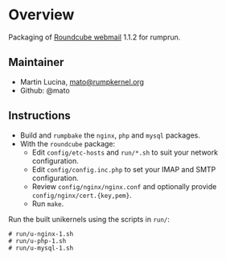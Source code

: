 # Overview

Packaging of [Roundcube webmail](https://roundcube.net/) 1.1.2 for rumprun.

## Maintainer

* Martin Lucina, mato@rumpkernel.org
* Github: @mato

## Instructions

* Build and `rumpbake` the `nginx`, `php` and `mysql` packages.
* With the `roundcube` package:
  * Edit `config/etc-hosts` and `run/*.sh` to suit your network configuration.
  * Edit `config/config.inc.php` to set your IMAP and SMTP configuration.
  * Review `config/nginx/nginx.conf` and optionally provide `config/nginx/cert.{key,pem}`.
  * Run `make`.

Run the built unikernels using the scripts in `run/`:

````
# run/u-nginx-1.sh
# run/u-php-1.sh
# run/u-mysql-1.sh
````
